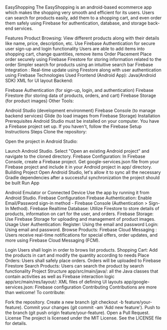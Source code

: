 EasyShopping
The EasyShopping is an android-based ecommerce app which makes the shopping very smooth and efficient for its users. Users can search for products easily, add them to a shopping cart, and even order them safely using Firebase for authentication, database, and storage back-end services.

Features
Product Browsing: View different products along with their details like name, price, description, etc.
Use Firebase Authentication for secure user sign-up and login functionality
Users are able to add items into shopping cart, change quantities, remove items
Order Placement 
Place order securely using Firebase Firestore for storing information related to the order
Simpler search for products using an intuitive search bar
Firebase Integration : Real-time update using Firestore along with user authentication using Firebase
Technologies Used
Frontend (Android App): 
Java(Android SDK)
XML for UI layout
Backend:

Firebase Authentication (for sign-up, login, and authentication)
Firebase Firestore (for storing data of products, orders, and cart)
Firebase Storage (for product images)
Other Tools:

Android Studio (development environment)
Firebase Console (to manage backend services)
Glide (to load images from Firebase Storage)
Installation
Prerequisites
Android Studio must be installed on your computer.
You have a Firebase project set up. If you haven't, follow the Firebase Setup Instructions
Steps
Clone the repository:

 Open the project in Android Studio:

Launch Android Studio.
Select "Open an existing Android project" and navigate to the cloned directory.
Firebase Configuration:
   In Firebase Console, create a Firebase project.
Get google-services.json file from your Firebase project and include it in your Android project in app/ directory.
Building Project
   Open Android Studio, let's allow it to sync all the necessary Gradle dependencies
after a successful synchronization the project should be built
Run App

Android Emulator or Connected Device
Use the app by running it from Android Studio.
Firebase Configuration
Firebase Authentication:
Enable Email/Password sign-in method - Firebase Console (Authentication > Sign-In Method).
Firebase Realtime Database:
Utilize Firestore to store details of products, information on cart for the user, and orders.
Firebase Storage:
Use Firebase Storage for uploading and management of product images.
Usage
User Authentication:
Register: Using the email and password
Login: Using email and password.
Browse Products:
Firebase Cloud Messaging : Users receive real-time notifications for special offers, order updates, and more using Firebase Cloud Messaging (FCM). 

Login
Users shall login in order to brows list products.
Shopping Cart:
Add the products in cart and modify the quantity according to needs
Place Orders:
Users shall safely place orders. Orders will be uploaded to Firebase Firestore
Search Products:
Users can search the product by search functionality
Project Structure
app/src/main/java/: all the Java classes that contain activities as well as Firebase interaction logic
app/src/main/res/layout/: XML files of defining UI layouts
app/google-services.json: Firebase configuration
Contributing
Contributions are more than welcome! To contribute:

Fork the repository.
Create a new branch (git checkout -b feature/your-feature).
Commit your changes (git commit -am 'Add new feature').
Push to the branch (git push origin feature/your-feature).
Open a Pull Request.
License
The project is licensed under the MIT License. See the LICENSE file for details.


